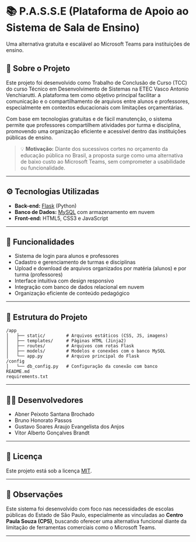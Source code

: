 # 📚 P.A.S.S.E (Plataforma de Apoio ao Sistema de Sala de Ensino)

Uma alternativa gratuita e escalável ao Microsoft Teams para instituições de ensino.

## 🧩 Sobre o Projeto

Este projeto foi desenvolvido como Trabalho de Conclusão de Curso (TCC) do curso Técnico em Desenvolvimento de Sistemas na ETEC Vasco Antonio Venchiarutti. A plataforma tem como objetivo principal facilitar a comunicação e o compartilhamento de arquivos entre alunos e professores, especialmente em contextos educacionais com limitações orçamentárias.

Com base em tecnologias gratuitas e de fácil manutenção, o sistema permite que professores compartilhem atividades por turma e disciplina, promovendo uma organização eficiente e acessível dentro das instituições públicas de ensino.

> 💡 **Motivação:** Diante dos sucessivos cortes no orçamento da educação pública no Brasil, a proposta surge como uma alternativa de baixo custo ao Microsoft Teams, sem comprometer a usabilidade ou funcionalidade.

---

## ⚙️ Tecnologias Utilizadas

- **Back-end:** [Flask](https://flask.palletsprojects.com/) (Python)
- **Banco de Dados:** [MySQL](https://www.mysql.com/) com armazenamento em nuvem
- **Front-end:** HTML5, CSS3 e JavaScript

---

## 🔐 Funcionalidades

- Sistema de login para alunos e professores
- Cadastro e gerenciamento de turmas e disciplinas
- Upload e download de arquivos organizados por matéria (alunos) e por turma (professores)
- Interface intuitiva com design responsivo
- Integração com banco de dados relacional em nuvem
- Organização eficiente de conteúdo pedagógico

---

## 🧱 Estrutura do Projeto

```
/app
│   ├── static/        # Arquivos estáticos (CSS, JS, imagens)
│   ├── templates/     # Páginas HTML (Jinja2)
│   ├── routes/        # Arquivos com rotas Flask
│   ├── models/        # Modelos e conexões com o banco MySQL
│   └── app.py         # Arquivo principal do Flask
/config
│   └── db_config.py   # Configuração da conexão com banco
README.md
requirements.txt
```

---

## 👨‍🏫 Desenvolvedores

- Abner Peixoto Santana Brochado  
- Bruno Honorato Passos  
- Gustavo Soares Araujo Evangelista dos Anjos  
- Vitor Alberto Gonçalves Brandt  

---

## 📄 Licença

Este projeto está sob a licença [MIT](LICENSE).

---

## 📌 Observações

Este sistema foi desenvolvido com foco nas necessidades de escolas públicas do Estado de São Paulo, especialmente as vinculadas ao **Centro Paula Souza (CPS)**, buscando oferecer uma alternativa funcional diante da limitação de ferramentas comerciais como o Microsoft Teams.

---
